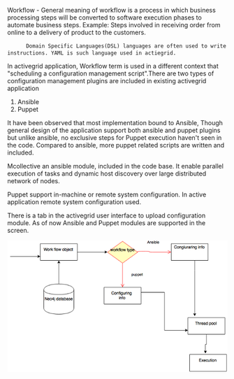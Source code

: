 Workflow - General meaning of workflow is a process in which business processing
           steps will be converted to software execution phases to automate business steps.
           Example: Steps involved in receiving order from online to a delivery of product to the customers.

          Domain Specific Languages(DSL) languages are often used to write instructions. YAML is such language used in actiegrid.

In activegrid application, Workflow term is used in a different context that "scheduling a configuration management
script".There are two types of configuration management plugins are included in existing activegrid application

1. Ansible
2. Puppet

It have been observed that most implementation bound to Ansible, Though general design of the application support both
ansible and puppet plugins but unlike ansible, no exclusive steps for  Puppet execution haven't seen in the code.
Compared to ansible, more puppet related scripts are written and included.

Mcollective an ansible module, included in the code base. It enable parallel execution of tasks and dynamic host discovery over
large distributed network of nodes.

Puppet support in-machine or remote system configuration. In active application remote system configuration used.

There is a tab in the activegrid user interface to upload configuration module.
As of now Ansible and Puppet modules are supported in the screen.

![alt tag](workflow.png)



